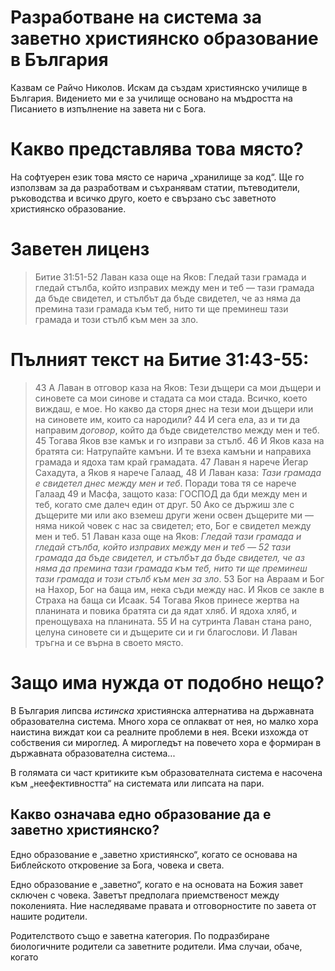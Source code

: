 # Разработване на система за заветно християнско образование в България

Казвам се Райчо Николов. Искам да създам християнско училище в България. Видението ми е за училище основано на мъдростта на Писанието в изпълнение на завета ни с Бога. 

# Какво представлява това място?

На софтуерен език това място се нарича „хранилище за код“. Ще го използвам за да разработвам и съхранявам статии, пътеводители, ръководства и всичко друго, което е свързано със заветното християнско образование.

# Заветен лиценз
> Битие 31:51-52 Лаван каза още на Яков: Гледай тази грамада и гледай стълба, който изправих между мен и теб — тази грамада да бъде свидетел, и стълбът да бъде свидетел, че аз няма да премина тази грамада към теб, нито ти ще преминеш тази грамада и този стълб към мен за зло.

# Пълният текст на Битие 31:43-55:
> 43  А Лаван в отговор каза на Яков: Тези дъщери са мои дъщери и синовете са мои синове и стадата са мои стада. Всичко, което виждаш, е мое. Но какво да сторя днес на тези мои дъщери или на синовете им, които са народили? 
> 44  И сега ела, аз и ти да направим *договор*, който да бъде свидетелство между мен и теб. 45  Тогава Яков взе камък и го изправи за стълб. 46  И Яков каза на братята си: Натрупайте камъни. И те взеха камъни и направиха грамада и ядоха там край грамадата. 47  Лаван я нарече Йегар Сахадута, а Яков я нарече Галаад, 48  И Лаван каза: *Тази грамада е свидетел днес между мен и теб*. Поради това тя се нарече Галаад 49  и Масфа, защото каза: ГОСПОД да бди между мен и теб, когато сме далеч един от друг. 50  Ако се държиш зле с дъщерите ми или ако вземеш други жени освен дъщерите ми — няма никой човек с нас за свидетел; ето, Бог е свидетел между мен и теб. 51  Лаван каза още на Яков: *Гледай тази грамада и гледай стълба, който изправих между мен и теб — 52  тази грамада да бъде свидетел, и стълбът да бъде свидетел, че аз няма да премина тази грамада към теб, нито ти ще преминеш тази грамада и този стълб към мен за зло*. 53  Бог на Авраам и Бог на Нахор, Бог на баща им, нека съди между нас. И Яков се закле в Страха на баща си Исаак. 54  Тогава Яков принесе жертва на планината и повика братята си да ядат хляб. И ядоха хляб, и пренощуваха на планината. 55  И на сутринта Лаван стана рано, целуна синовете си и дъщерите си и ги благослови. И Лаван тръгна и се върна в своето място. 

# Защо има нужда от подобно нещо?

В България липсва _истинска_ християнска алтернатива на държавната образователна система. Много хора се оплакват от нея, но малко хора наистина виждат кои са реалните проблеми в нея. Всеки изхожда от собствения си мироглед. А мирогледът на повечето хора е формиран в държавната образователна система...

В голямата си част критиките към образователната система е насочена към „неефективността“ на системата или липсата на пари.

## Какво означава едно образование да е заветно християнско?

Едно образование е „заветно християнско“, когато се основава на Библейското откровение за Бога, човека и света.

Едно образование е „заветно“, когато е на основата на Божия завет сключен с човека. Заветът предполага приемственост между поколенията. Ние наследяваме правата и отговорностите по завета от нашите родители. 

Родителството също е заветна категория. По подразбиране биологичните родители са заветните родители. Има случаи, обаче, когато 
